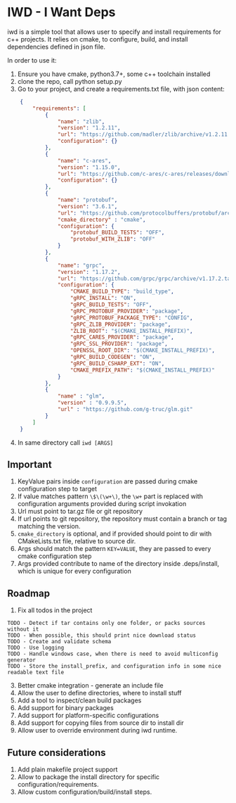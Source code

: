 # IWD - I Want Deps 

iwd is a simple tool that allows user to specify and install requirements for c++ projects.
It relies on cmake, to configure, build, and install dependencies defined in json file.

In order to use it:

1. Ensure you have cmake, python3.7+, some c++ toolchain installed
2. clone the repo, call python setup.py 
3. Go to your project, and create a requirements.txt file, with json content:
```json
    {
        "requirements": [
            {
                "name": "zlib",
                "version": "1.2.11",
                "url": "https://github.com/madler/zlib/archive/v1.2.11.tar.gz",
                "configuration": {}
            },
            {
                "name": "c-ares",
                "version": "1.15.0",
                "url": "https://github.com/c-ares/c-ares/releases/download/cares-1_15_0/c-ares-1.15.0.tar.gz",
                "configuration": {}
            },
            {
                "name": "protobuf",
                "version": "3.6.1",
                "url": "https://github.com/protocolbuffers/protobuf/archive/v3.6.1.tar.gz",
                "cmake_directory" : "cmake",
                "configuration": {
                    "protobuf_BUILD_TESTS": "OFF",
                    "protobuf_WITH_ZLIB": "OFF"
                }
            },
            {
                "name": "grpc",
                "version": "1.17.2",
                "url": "https://github.com/grpc/grpc/archive/v1.17.2.tar.gz",
                "configuration": {
                    "CMAKE_BUILD_TYPE": "build_type",
                    "gRPC_INSTALL": "ON",
                    "gRPC_BUILD_TESTS": "OFF",
                    "gRPC_PROTOBUF_PROVIDER": "package",
                    "gRPC_PROTOBUF_PACKAGE_TYPE": "CONFIG",
                    "gRPC_ZLIB_PROVIDER": "package",
                    "ZLIB_ROOT": "$(CMAKE_INSTALL_PREFIX)",
                    "gRPC_CARES_PROVIDER": "package",
                    "gRPC_SSL_PROVIDER": "package",
                    "OPENSSL_ROOT_DIR": "$(CMAKE_INSTALL_PREFIX)",
                    "gRPC_BUILD_CODEGEN": "ON",
                    "gRPC_BUILD_CSHARP_EXT": "ON",
                    "CMAKE_PREFIX_PATH": "$(CMAKE_INSTALL_PREFIX)"
                }
            },
            {
                "name" : "glm",
                "version" : "0.9.9.5",
                "url" : "https://github.com/g-truc/glm.git"
            }
        ]
    }
```
4. In same directory call `iwd [ARGS]`

## Important

1. KeyValue pairs inside `configuration` are passed during cmake configuration step to target
2. If value matches pattern `\$\(\w+\)`, the `\w+` part is replaced with configuration arguments provided during script invokation
3. Url must point to tar.gz file or git repository
4. If url points to git repository, the repository must contain a branch or tag matching the version.
5. `cmake_directory` is optional, and if provided should point to dir with CMakeLists.txt file, relative to source dir.
6. Args should match the pattern `KEY=VALUE`, they are passed to every cmake configuration step 
7. Args provided contribute to name of the directory inside .deps/install, which is unique for every configuration


## Roadmap 

1. Fix all todos in the project
```
TODO - Detect if tar contains only one folder, or packs sources without it
TODO - When possible, this should print nice download status
TODO - Create and validate schema
TODO - Use logging
TODO - Handle windows case, when there is need to avoid multiconfig generator
TODO - Store the install_prefix, and configuration info in some nice readable text file
```
3. Better cmake integration - generate an include file  
4. Allow the user to define directories, where to install stuff 
5. Add a tool to inspect/clean build packages 
6. Add support for binary packages 
7. Add support for platform-specific configurations
8. Add support for copying files from source dir to install dir 
9. Allow user to override environment during iwd runtime.
 
## Future considerations 

1. Add plain makefile project support 
2. Allow to package the install directory for specific configuration/requirements.
3. Allow custom configuration/build/install steps.





